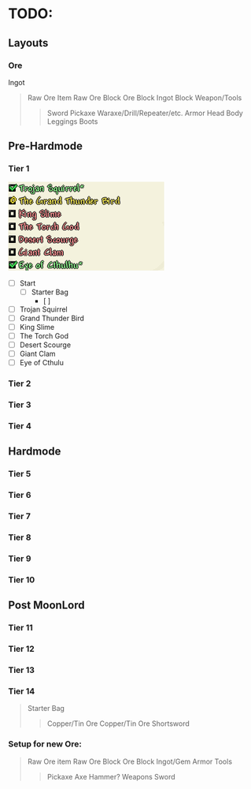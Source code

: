 # TODO:
## Layouts
### Ore
Ingot
>Raw Ore Item
>Raw Ore Block
>Ore Block
>Ingot Block
>Weapon/Tools
>>Sword
>>Pickaxe
>>Waraxe/Drill/Repeater/etc.
>Armor
>>Head
>>Body
>>Leggings
>>Boots

## Pre-Hardmode
### Tier 1
![tier1-img](img/tiers_template/tier1.png)

 - [ ] Start
	 - [ ] Starter Bag
		 - [ ] 
 - [ ] Trojan Squirrel
 - [ ] Grand Thunder Bird
 - [ ] King Slime
 - [ ] The Torch God
 - [ ] Desert Scourge
 - [ ] Giant Clam
 - [ ] Eye of Cthulu

### Tier 2
### Tier 3
### Tier 4
## Hardmode
### Tier 5
### Tier 6
### Tier 7
### Tier 8
### Tier 9
### Tier 10
## Post MoonLord
### Tier 11
### Tier 12
### Tier 13
### Tier 14


>Starter Bag
>> Copper/Tin Ore
>> Copper/Tin Ore Shortsword
>>


### Setup for new Ore:
>Raw Ore item
>Raw Ore Block
>Ore Block
>Ingot/Gem
> Armor
> Tools
>> Pickaxe
>> Axe
>> Hammer?
>Weapons
>> Sword

<!--stackedit_data:
eyJoaXN0b3J5IjpbLTc1NzkxODk3LC05NjY3MTE2NTksLTIxMj
g2OTM4NzYsLTE0Njg4NTEwNTYsLTExODc3MzY1MSw4Mzg3OTk5
NiwxMzQ4MjY1NTc2XX0=
-->